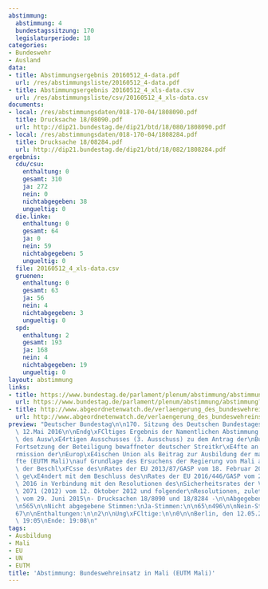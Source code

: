 ```yaml
---
abstimmung:
  abstimmung: 4
  bundestagssitzung: 170
  legislaturperiode: 18
categories:
- Bundeswehr
- Ausland
data:
- title: Abstimmungsergebnis 20160512_4-data.pdf
  url: /res/abstimmungsliste/20160512_4-data.pdf
- title: Abstimmungsergebnis 20160512_4_xls-data.csv
  url: /res/abstimmungsliste/csv/20160512_4_xls-data.csv
documents:
- local: /res/abstimmungsdaten/018-170-04/1808090.pdf
  title: Drucksache 18/08090.pdf
  url: http://dip21.bundestag.de/dip21/btd/18/080/1808090.pdf
- local: /res/abstimmungsdaten/018-170-04/1808284.pdf
  title: Drucksache 18/08284.pdf
  url: http://dip21.bundestag.de/dip21/btd/18/082/1808284.pdf
ergebnis:
  cdu/csu:
    enthaltung: 0
    gesamt: 310
    ja: 272
    nein: 0
    nichtabgegeben: 38
    ungueltig: 0
  die.linke:
    enthaltung: 0
    gesamt: 64
    ja: 0
    nein: 59
    nichtabgegeben: 5
    ungueltig: 0
  file: 20160512_4_xls-data.csv
  gruenen:
    enthaltung: 0
    gesamt: 63
    ja: 56
    nein: 4
    nichtabgegeben: 3
    ungueltig: 0
  spd:
    enthaltung: 2
    gesamt: 193
    ja: 168
    nein: 4
    nichtabgegeben: 19
    ungueltig: 0
layout: abstimmung
links:
- title: https://www.bundestag.de/parlament/plenum/abstimmung/abstimmung?id=397
  url: https://www.bundestag.de/parlament/plenum/abstimmung/abstimmung?id=397
- title: http://www.abgeordnetenwatch.de/verlaengerung_des_bundeswehreinsatzes_in_mali_eutm-1105-791.html
  url: http://www.abgeordnetenwatch.de/verlaengerung_des_bundeswehreinsatzes_in_mali_eutm-1105-791.html
preview: "Deutscher Bundestag\n\n170. Sitzung des Deutschen Bundestages\nam Donnerstag,\
  \ 12.Mai 2016\n\nEndg\xFCltiges Ergebnis der Namentlichen Abstimmung Nr. 4\n\nBeschlussempfehlung\
  \ des Ausw\xE4rtigen Ausschusses (3. Ausschuss) zu dem Antrag der\nBundesregierung.\n\
  Fortsetzung der Beteiligung bewaffneter deutscher Streitkr\xE4fte an der Milit\xE4\
  rmission der\nEurop\xE4ischen Union als Beitrag zur Ausbildung der malischen Streitkr\xE4\
  fte (EUTM Mali)\nauf Grundlage des Ersuchens der Regierung von Mali an die EU sowie\
  \ der Beschl\xFCsse des\nRates der EU 2013/87/GASP vom 18. Februar 2013, zuletzt\
  \ ge\xE4ndert mit dem Beschluss des\nRates der EU 2016/446/GASP vom 23. M\xE4rz\
  \ 2016 in Verbindung mit den Resolutionen des\nSicherheitsrates der Vereinten Nationen\
  \ 2071 (2012) vom 12. Oktober 2012 und folgender\nResolutionen, zuletzt 2227 (2015)\
  \ vom 29. Juni 2015\n- Drucksachen 18/8090 und 18/8284 -\n\nAbgegebene Stimmen insgesamt:\n\
  \n565\n\nNicht abgegebene Stimmen:\nJa-Stimmen:\n\n65\n496\n\nNein-Stimmen:\n\n\
  67\n\nEnthaltungen:\n\n2\n\nUng\xFCltige:\n\n0\n\nBerlin, den 12.05.2016\n\nBeginn:\
  \ 19:05\nEnde: 19:08\n"
tags:
- Ausbildung
- Mali
- EU
- UN
- EUTM
title: 'Abstimmung: Bundeswehreinsatz in Mali (EUTM Mali)'
---
```

